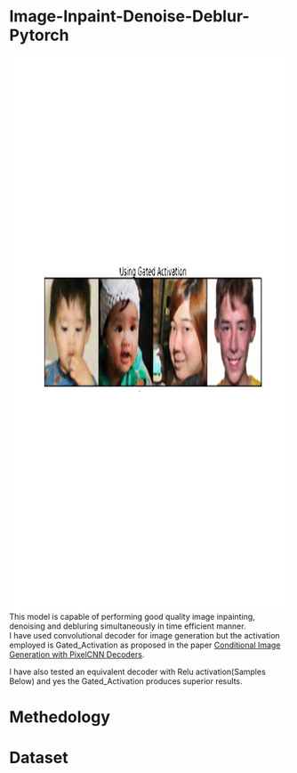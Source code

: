 # Image-Inpaint-Denoise-Deblur-Pytorch

<div class="container">
  <img align='right' height="1000px" src="Images/gif1.gif"/>
  <div class="topright"></div>
</div>
This model is capable of performing good quality image inpainting, denoising and debluring simultaneously in time efficient manner. 
</br>
I have used convolutional decoder for image generation but the activation employed is Gated_Activation as proposed in the paper <a href="https://arxiv.org/abs/1606.05328"> Conditional Image Generation with PixelCNN Decoders</a>.

I have also tested an equivalent decoder with Relu activation(Samples Below) and yes the Gated_Activation produces superior results.

# Methedology
# Dataset

